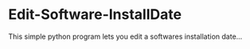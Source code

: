 # Edit-Software-InstallDate
This simple python program lets you edit a softwares installation date...
